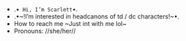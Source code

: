 - .•` Hi, I’m Scarlett`•.
-  .•~!I’m interested in headcanons of td / dc characters!~•.
- How to reach me ~Just int with me lol~
- Pronouns: //she/her//


<!---
GabbyMe0w/GabbyMe0w is a ✨ special ✨ repository because its `README.md` (this file) appears on your GitHub profile.
You can click the Preview link to take a look at your changes.
--->
